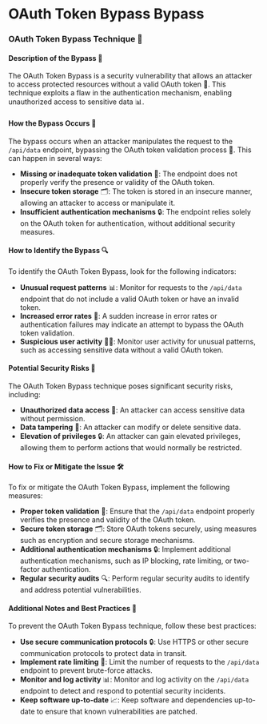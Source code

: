 # OAuth Token Bypass Bypass

### OAuth Token Bypass Technique 🚨
#### Description of the Bypass 📝
The OAuth Token Bypass is a security vulnerability that allows an attacker to access protected resources without a valid OAuth token 🤫. This technique exploits a flaw in the authentication mechanism, enabling unauthorized access to sensitive data 📊.

#### How the Bypass Occurs 🤔
The bypass occurs when an attacker manipulates the request to the `/api/data` endpoint, bypassing the OAuth token validation process 🔄. This can happen in several ways:
* **Missing or inadequate token validation** 🚫: The endpoint does not properly verify the presence or validity of the OAuth token.
* **Insecure token storage** 🗂️: The token is stored in an insecure manner, allowing an attacker to access or manipulate it.
* **Insufficient authentication mechanisms** 🔒: The endpoint relies solely on the OAuth token for authentication, without additional security measures.

#### How to Identify the Bypass 🔍
To identify the OAuth Token Bypass, look for the following indicators:
* **Unusual request patterns** 📊: Monitor for requests to the `/api/data` endpoint that do not include a valid OAuth token or have an invalid token.
* **Increased error rates** 🚨: A sudden increase in error rates or authentication failures may indicate an attempt to bypass the OAuth token validation.
* **Suspicious user activity** 🕵️‍♂️: Monitor user activity for unusual patterns, such as accessing sensitive data without a valid OAuth token.

#### Potential Security Risks 🚨
The OAuth Token Bypass technique poses significant security risks, including:
* **Unauthorized data access** 📝: An attacker can access sensitive data without permission.
* **Data tampering** 📝: An attacker can modify or delete sensitive data.
* **Elevation of privileges** 🔒: An attacker can gain elevated privileges, allowing them to perform actions that would normally be restricted.

#### How to Fix or Mitigate the Issue 🛠️
To fix or mitigate the OAuth Token Bypass, implement the following measures:
* **Proper token validation** 🚫: Ensure that the `/api/data` endpoint properly verifies the presence and validity of the OAuth token.
* **Secure token storage** 🗂️: Store OAuth tokens securely, using measures such as encryption and secure storage mechanisms.
* **Additional authentication mechanisms** 🔒: Implement additional authentication mechanisms, such as IP blocking, rate limiting, or two-factor authentication.
* **Regular security audits** 🔍: Perform regular security audits to identify and address potential vulnerabilities.

#### Additional Notes and Best Practices 📝
To prevent the OAuth Token Bypass technique, follow these best practices:
* **Use secure communication protocols** 🔒: Use HTTPS or other secure communication protocols to protect data in transit.
* **Implement rate limiting** 🚫: Limit the number of requests to the `/api/data` endpoint to prevent brute-force attacks.
* **Monitor and log activity** 📊: Monitor and log activity on the `/api/data` endpoint to detect and respond to potential security incidents.
* **Keep software up-to-date** 📈: Keep software and dependencies up-to-date to ensure that known vulnerabilities are patched.
